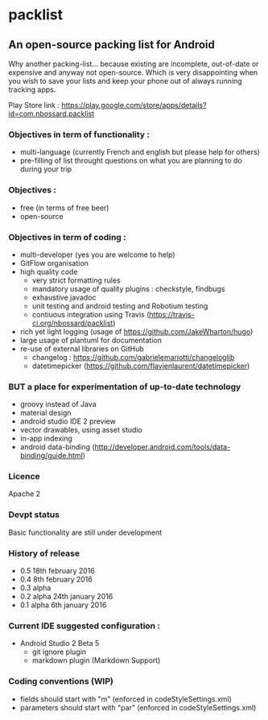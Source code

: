 # packlist

## An open-source packing list for Android

Why another packing-list... because existing are incomplete, out-of-date or expensive and anyway not open-source.
Which is very disappointing when you wish to save your lists and keep your phone out of always running tracking apps.

Play Store link : https://play.google.com/store/apps/details?id=com.nbossard.packlist

### Objectives in term of functionality : 
 * multi-language (currently French and english but please help for others)
 * pre-filling of list throught questions on what you are planning to do during your trip
 
### Objectives : 
 * free (in terms of free beer)
 * open-source

### Objectives in term of coding :
 - multi-developer (yes you are welcome to help)
 - GitFlow organisation
 - high quality code
   - very strict formatting rules
   - mandatory usage of quality plugins : checkstyle, findbugs
   - exhaustive javadoc
   - unit testing and android testing and Robotium testing
   - contiuous integration using Travis (https://travis-ci.org/nbossard/packlist)
 - rich yet light logging (usage of https://github.com/JakeWharton/hugo)
 - large usage of plantuml for documentation
 - re-use of external libraries on GitHub
   - changelog : https://github.com/gabrielemariotti/changeloglib
   - datetimepicker (https://github.com/flavienlaurent/datetimepicker)


### BUT a place for experimentation of up-to-date technology
- groovy instead of Java
- material design
- android studio IDE 2 preview
- vector drawables, using asset studio
- in-app indexing
- android data-binding (http://developer.android.com/tools/data-binding/guide.html)

### Licence
Apache 2

### Devpt status
Basic functionality are still under development

### History of release
- 0.5 18th february 2016
- 0.4 8th february 2016
- 0.3 alpha 
- 0.2 alpha 24th january 2016
- 0.1 alpha 6th january 2016

### Current IDE suggested configuration :
- Android Studio 2 Beta 5
    - git ignore plugin
    - markdown plugin (Markdown Support)

### Coding conventions (WIP)
- fields should start with "m" (enforced in codeStyleSettings.xml)
- parameters should start with "par" (enforced in codeStyleSettings.xml)
